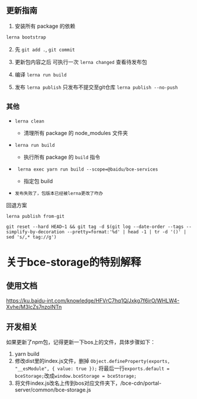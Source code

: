 ## 更新指南

1. 安装所有 package 的依赖

```ts
lerna bootstrap
```
2. 先  `git add .`,  `git commit`

3. 更新包内容之后 可执行一次 `lerna changed` 查看待发布包

4. 编译 `lerna run build`  

5. 发布 `lerna publish` 只发布不提交至git仓库 `lerna publish --no-push`


## `其他`

+ `lerna clean`  

    - 清理所有 package 的 node_modules 文件夹

* `lerna run build`

    - 执行所有 package 的 `build` 指令

* ` lerna exec yarn run build --scope=@baidu/bce-services`

    - 指定包 build

* `发布失败了，包版本已经被lerna更改了咋办`

回退方案
```
lerna publish from-git

git reset --hard HEAD~1 && git tag -d $(git log --date-order --tags --simplify-by-decoration --pretty=format:'%d' | head -1 | tr -d '()' | sed 's/,* tag://g')

```

# 关于bce-storage的特别解释
## 使用文档
https://ku.baidu-int.com/knowledge/HFVrC7hq1Q/Jxkg7f6irO/WHLW4-Xvhe/M3lcZs7nzoINTn

## 开发相关
如果更新了npm包，记得更新一下bos上的文件，具体步骤如下：
1. yarn build
2. 修改dist里的index.js文件，删掉 ```Object.defineProperty(exports, "__esModule", { value: true });```
    将最后一行```exports.default = bceStorage;```改成```window.bceStorage = bceStorage;```
3. 将文件index.js改名上传到bos对应文件夹下，/bce-cdn/portal-server/common/bce-storage.js
